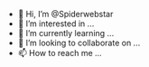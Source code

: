 - 👋 Hi, I’m @Spiderwebstar
- 👀 I’m interested in ...
- 🌱 I’m currently learning ...
- 💞️ I’m looking to collaborate on ...
- 📫 How to reach me ...

<!---
Spiderwebstar/Spiderwebstar is a ✨ special ✨ repository because its `README.md` (this file) appears on your GitHub profile.
You can click the Preview link to take a look at your changes.
--->
